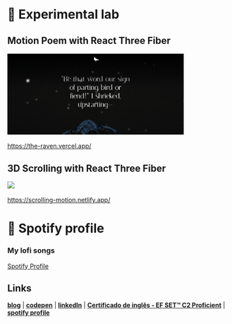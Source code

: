 # 🧬 Experimental lab

## Motion Poem with React Three Fiber

<img width="400" src="https://github.com/baltazarparra/the-raven/blob/main/raven.gif">

https://the-raven.vercel.app/

## 3D Scrolling with React Three Fiber

<img width="400" src="https://github.com/baltazarparra/scrolling-motion/blob/main/lab1.gif">

https://scrolling-motion.netlify.app/

# 🎹 Spotify profile

### My lofi songs

[Spotify Profile](https://open.spotify.com/artist/5lgem0AFESB7PQ4GRg67CX?si=1mHXRfcPQvmXg9kJZO589Q)

## Links
[**blog**](https://baltazarparra.github.io/) | [**codepen**](https://codepen.io/baltazarparra) | [**linkedIn**](https://www.linkedin.com/in/baltazarparra/) | [**Certificado de inglês - EF SET™ C2 Proficient**](https://www.efset.org/cert/Mj458s) | [**spotify profile**](https://open.spotify.com/artist/5lgem0AFESB7PQ4GRg67CX?si=1mHXRfcPQvmXg9kJZO589Q)
